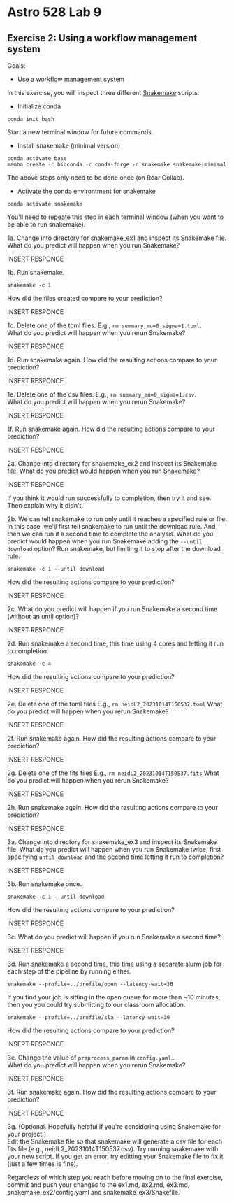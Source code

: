 # Astro 528 Lab 9
## Exercise 2:  Using a workflow management system

Goals:
- Use a workflow management system

In this exercise, you will inspect three different [Snakemake](https://snakemake.readthedocs.io/en/stable/) scripts.

- Initialize conda
```shell
conda init bash
```
Start a new terminal window for future commands.

-  Install snakemake (minimal version)
```shell
conda activate base
mamba create -c bioconda -c conda-forge -n snakemake snakemake-minimal
```
The above steps only need to be done once (on Roar Collab).

-  Activate the conda environtment for snakemake
```shell
conda activate snakemake
```
You'll need to repeate this step in each terminal window (when you want to be able to run snakemake).  

1a.  Change into directory for snakemake_ex1 and inspect its Snakemake file.
What do you predict will happen when you run Snakemake? 

INSERT RESPONCE


1b.  Run snakemake.
```shell
snakemake -c 1
```
How did the files created compare to your prediction?

INSERT RESPONCE


1c.  Delete one of the toml files.  E.g., `rm summary_mu=0_sigma=1.toml`.  
What do you predict will happen when you rerun Snakemake?  

INSERT RESPONCE


1d.  Run snakemake again.
How did the resulting actions compare to your prediction?

INSERT RESPONCE


1e.  Delete one of the csv files.  E.g., `rm summary_mu=0_sigma=1.csv`.  
What do you predict will happen when you rerun Snakemake?  

INSERT RESPONCE


1f.  Run snakemake again.
How did the resulting actions compare to your prediction?

INSERT RESPONCE




2a.  Change into directory for snakemake_ex2 and inspect its Snakemake file.
What do you predict would happen when you run Snakemake?

INSERT RESPONCE

If you think it would run successfully to completion, then try it and see.  Then explain why it didn't.


2b.  We can tell snakemake to run only until it reaches a specified rule or file. 
In this case, we'll first tell snakemake to run until the download rule.  And then we can run it a second time to complete the analysis.
What do you predict would happen when you run Snakemake adding the `--until download` option?
Run snakemake, but limiting it to stop after the download rule.
```shell
snakemake -c 1 --until download
```
How did the resulting actions compare to your prediction?

INSERT RESPONCE


2c.  What do you predict will happen if you run Snakemake a second time (without an until option)?

INSERT RESPONCE


2d.  Run snakemake a second time, this time using 4 cores and letting it run to completion.
```shell
snakemake -c 4
```
How did the resulting actions compare to your prediction?

INSERT RESPONCE


2e.  Delete one of the toml files E.g., `rm neidL2_20231014T150537.toml`
What do you predict will happen when you rerun Snakemake?  

INSERT RESPONCE


2f.  Run snakemake again.
How did the resulting actions compare to your prediction?

INSERT RESPONCE


2g.  Delete one of the fits files E.g., `rm neidL2_20231014T150537.fits`
What do you predict will happen when you rerun Snakemake?  

INSERT RESPONCE


2h.  Run snakemake again.
How did the resulting actions compare to your prediction?

INSERT RESPONCE




3a.  Change into directory for snakemake_ex3 and inspect its Snakemake file.
What do you predict will happen when you run Snakemake twice, first specifying `until download` and the second time letting it run to completion?

INSERT RESPONCE


3b.  Run snakemake once.
```shell
snakemake -c 1 --until download
```
How did the resulting actions compare to your prediction?

INSERT RESPONCE


3c.  What do you predict will happen if you run Snakemake a second time?
 
INSERT RESPONCE


3d.  Run snakemake a second time, this time using a separate slurm job for each step of the pipeline by running either.
```shell
snakemake --profile=../profile/open --latency-wait=30
```
If you find your job is sitting in the open queue for more than ~10 minutes, then you you could try submitting to our classroom allocation.
```shell
snakemake --profile=../profile/sla --latency-wait=30
```
How did the resulting actions compare to your prediction?

INSERT RESPONCE


3e.  Change the value of `preprocess_param` in `config.yaml`..  
What do you predict will happen when you rerun Snakemake?  

INSERT RESPONCE


3f.  Run snakemake again.
How did the resulting actions compare to your prediction?

INSERT RESPONCE


3g.  (Optional.  Hopefully helpful if you're considering using Snakemake for your project.)  
Edit the Snakemake file so that snakemake will generate a csv file for each fits file (e.g., neidL2_20231014T150537.csv).
Try running snakemake with your new script.  If you get an error, try editting your Snakemake file to fix it (just a few times is fine).   


Regardless of which step you reach before moving on to the final exercise, commit and push your changes to the ex1.md, ex2.md, ex3.md, snakemake_ex2/config.yaml and snakemake_ex3/Snakefile.


